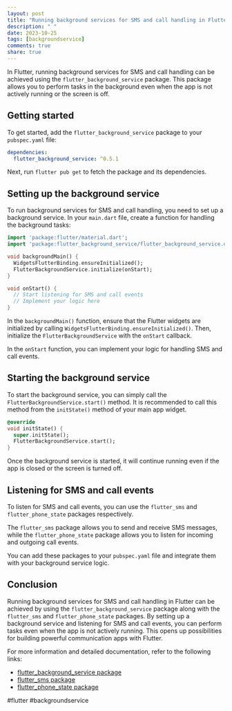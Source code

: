 ```yaml
---
layout: post
title: "Running background services for SMS and call handling in Flutter"
description: " "
date: 2023-10-25
tags: [backgroundservice]
comments: true
share: true
---
```


In Flutter, running background services for SMS and call handling can be achieved using the `flutter_background_service` package. This package allows you to perform tasks in the background even when the app is not actively running or the screen is off.

## Getting started

To get started, add the `flutter_background_service` package to your `pubspec.yaml` file:

```yaml
dependencies:
  flutter_background_service: ^0.5.1
```

Next, run `flutter pub get` to fetch the package and its dependencies.

## Setting up the background service

To run background services for SMS and call handling, you need to set up a background service. In your `main.dart` file, create a function for handling the background tasks:

```dart
import 'package:flutter/material.dart';
import 'package:flutter_background_service/flutter_background_service.dart';

void backgroundMain() {
  WidgetsFlutterBinding.ensureInitialized();
  FlutterBackgroundService.initialize(onStart);
}

void onStart() {
  // Start listening for SMS and call events
  // Implement your logic here
}
```

In the `backgroundMain()` function, ensure that the Flutter widgets are initialized by calling `WidgetsFlutterBinding.ensureInitialized()`. Then, initialize the `FlutterBackgroundService` with the `onStart` callback.

In the `onStart` function, you can implement your logic for handling SMS and call events.

## Starting the background service

To start the background service, you can simply call the `FlutterBackgroundService.start()` method. It is recommended to call this method from the `initState()` method of your main app widget.

```dart
@override
void initState() {
  super.initState();
  FlutterBackgroundService.start();
}
```

Once the background service is started, it will continue running even if the app is closed or the screen is turned off.

## Listening for SMS and call events

To listen for SMS and call events, you can use the `flutter_sms` and `flutter_phone_state` packages respectively.

The `flutter_sms` package allows you to send and receive SMS messages, while the `flutter_phone_state` package allows you to listen for incoming and outgoing call events.

You can add these packages to your `pubspec.yaml` file and integrate them with your background service logic.

## Conclusion

Running background services for SMS and call handling in Flutter can be achieved by using the `flutter_background_service` package along with the `flutter_sms` and `flutter_phone_state` packages. By setting up a background service and listening for SMS and call events, you can perform tasks even when the app is not actively running. This opens up possibilities for building powerful communication apps with Flutter.

For more information and detailed documentation, refer to the following links:
- [flutter_background_service package](https://pub.dev/packages/flutter_background_service)
- [flutter_sms package](https://pub.dev/packages/flutter_sms)
- [flutter_phone_state package](https://pub.dev/packages/flutter_phone_state)

#flutter #backgroundservice